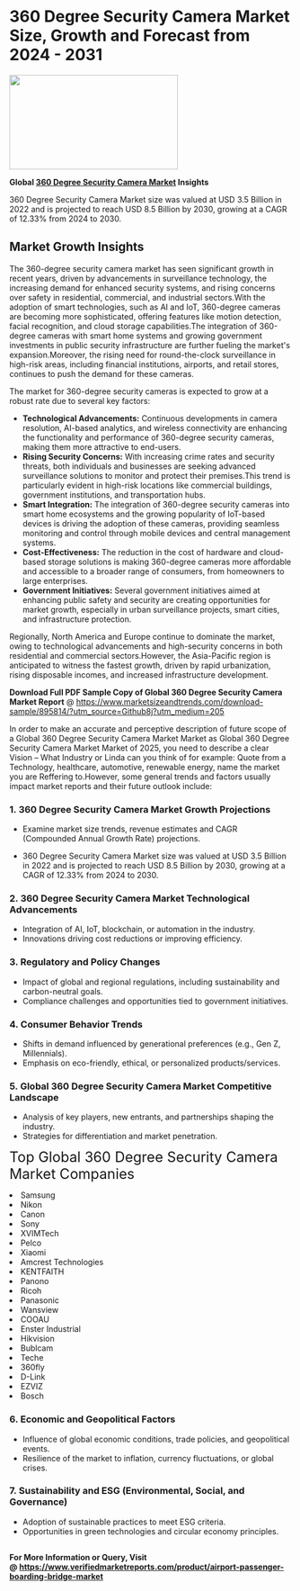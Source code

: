 <H1>360 Degree Security Camera Market Size, Growth and Forecast from 2024 - 2031</H1><img class="aligncenter size-medium wp-image-584254" src="https://thirdeyenews.in/wp-content/uploads/2024/09/Global-Market-Research-300x168.jpeg" alt="" width="300" height="168" /><p><strong>Global&nbsp;<a href="https://www.marketsizeandtrends.com/download-sample/895814/?utm_source=Github8j?utm_medium=205">360 Degree Security Camera Market</a> Insights</strong></p><p>360 Degree Security Camera Market size was valued at USD 3.5 Billion in 2022 and is projected to reach USD 8.5 Billion by 2030, growing at a CAGR of 12.33% from 2024 to 2030.</p><p><h2>Market Growth Insights</h2> <p>The 360-degree security camera market has seen significant growth in recent years, driven by advancements in surveillance technology, the increasing demand for enhanced security systems, and rising concerns over safety in residential, commercial, and industrial sectors.With the adoption of smart technologies, such as AI and IoT, 360-degree cameras are becoming more sophisticated, offering features like motion detection, facial recognition, and cloud storage capabilities.The integration of 360-degree cameras with smart home systems and growing government investments in public security infrastructure are further fueling the market's expansion.Moreover, the rising need for round-the-clock surveillance in high-risk areas, including financial institutions, airports, and retail stores, continues to push the demand for these cameras.</p> <p>The market for 360-degree security cameras is expected to grow at a robust rate due to several key factors: <ul> <li><strong>Technological Advancements:</strong> Continuous developments in camera resolution, AI-based analytics, and wireless connectivity are enhancing the functionality and performance of 360-degree security cameras, making them more attractive to end-users.</li> <li><strong>Rising Security Concerns:</strong> With increasing crime rates and security threats, both individuals and businesses are seeking advanced surveillance solutions to monitor and protect their premises.This trend is particularly evident in high-risk locations like commercial buildings, government institutions, and transportation hubs.</li> <li><strong>Smart Integration:</strong> The integration of 360-degree security cameras into smart home ecosystems and the growing popularity of IoT-based devices is driving the adoption of these cameras, providing seamless monitoring and control through mobile devices and central management systems.</li> <li><strong>Cost-Effectiveness:</strong> The reduction in the cost of hardware and cloud-based storage solutions is making 360-degree cameras more affordable and accessible to a broader range of consumers, from homeowners to large enterprises.</li> <li><strong>Government Initiatives:</strong> Several government initiatives aimed at enhancing public safety and security are creating opportunities for market growth, especially in urban surveillance projects, smart cities, and infrastructure protection.</li> </ul> <p>Regionally, North America and Europe continue to dominate the market, owing to technological advancements and high-security concerns in both residential and commercial sectors.However, the Asia-Pacific region is anticipated to witness the fastest growth, driven by rapid urbanization, rising disposable incomes, and increased infrastructure development.</p><p><span class=""><strong>Download Full PDF Sample Copy of Global 360 Degree Security Camera Market Report</strong> @ <a href="https://www.marketsizeandtrends.com/download-sample/895814/?utm_source=Github8j?utm_medium=205" target="_blank">https://www.marketsizeandtrends.com/download-sample/895814/?utm_source=Github8j?utm_medium=205</a></span></p><p>In order to make an accurate and perceptive description of future scope of a Global&nbsp;360 Degree Security Camera Market Market as Global&nbsp;360 Degree Security Camera Market Market of 2025, you need to describe a clear Vision &ndash; What Industry or Linda can you think of for example: Quote from a Technology, healthcare, automotive, renewable energy, name the market you are Reffering to.However, some general trends and factors usually impact market reports and their future outlook include:</p><h3>1.&nbsp;<strong>360 Degree Security Camera Market Growth Projections</strong></h3><ul><li>Examine market size trends, revenue estimates and CAGR (Compounded Annual Growth Rate) projections.</li><li><p>360 Degree Security Camera Market size was valued at USD 3.5 Billion in 2022 and is projected to reach USD 8.5 Billion by 2030, growing at a CAGR of 12.33% from 2024 to 2030.</p></li></ul><h3>2.&nbsp;<strong>360 Degree Security Camera Market Technological Advancements</strong></h3><ul><li>Integration of AI, IoT, blockchain, or automation in the industry.</li><li>Innovations driving cost reductions or improving efficiency.</li></ul><h3>3.&nbsp;<strong>Regulatory and Policy Changes</strong></h3><ul><li>Impact of global and regional regulations, including sustainability and carbon-neutral goals.</li><li>Compliance challenges and opportunities tied to government initiatives.</li></ul><h3>4.&nbsp;<strong>Consumer Behavior Trends</strong></h3><ul><li>Shifts in demand influenced by generational preferences (e.g., Gen Z, Millennials).</li><li>Emphasis on eco-friendly, ethical, or personalized products/services.</li></ul><h3>5.&nbsp;<strong>Global 360 Degree Security Camera Market Competitive Landscape</strong></h3><ul><li>Analysis of key players, new entrants, and partnerships shaping the industry.</li><li>Strategies for differentiation and market penetration.</li></ul><p data-pm-slice="1 1 []"><span style="color: inherit; font-family: inherit; font-size: 25px;">Top Global 360 Degree Security Camera Market Companies</span></p><div class="" data-test-id=""><p><li>Samsung</li><li> Nikon</li><li> Canon</li><li> Sony</li><li> XVIMTech</li><li> Pelco</li><li> Xiaomi</li><li> Amcrest Technologies</li><li> KENTFAITH</li><li> Panono</li><li> Ricoh</li><li> Panasonic</li><li> Wansview</li><li> COOAU</li><li> Enster Industrial</li><li> Hikvision</li><li> Bublcam</li><li> Teche</li><li> 360fly</li><li> D-Link</li><li> EZVIZ</li><li> Bosch</li></p></div><h3>6.&nbsp;<strong>Economic and Geopolitical Factors</strong></h3><ul><li>Influence of global economic conditions, trade policies, and geopolitical events.</li><li>Resilience of the market to inflation, currency fluctuations, or global crises.</li></ul><h3>7.&nbsp;<strong>Sustainability and ESG (Environmental, Social, and Governance)</strong></h3><ul><li>Adoption of sustainable practices to meet ESG criteria.</li><li>Opportunities in green technologies and circular economy principles.</li></ul><h2><strong style="font-size: 14px;">For More Information or Query, Visit @&nbsp;</strong><a style="background-color: #ffffff; font-size: 14px;" href="https://www.marketsizeandtrends.com/report/360-degree-security-camera-market/" target="_blank">https://www.verifiedmarketreports.com/product/airport-passenger-boarding-bridge-market</a></h2>